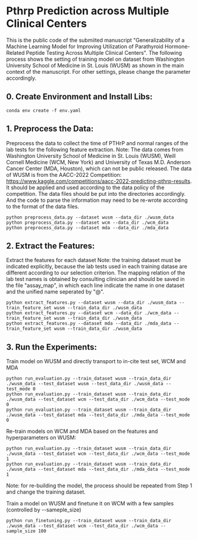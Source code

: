 # Pthrp Prediction across Multiple Clinical Centers

This is the public code of the submiited manuscript "Generalizability of a Machine Learning Model for Improving Utilization of Parathyroid Hormone-Related Peptide Testing Across Multiple Clinical Centers".
The following process shows the setting of training model on dataset from Washington University School of Medicine in St. Louis (WUSM) as shown in the main context of the manuscript. For other settings, please change the parameter accordingly.

## 0. Create Environment and Install Libs:

```
conda env create -f env.yaml
```

## 1. Preprocess the Data:
Preprocess the data to collect the time of PTHrP and normal ranges of the lab tests for the following feature extraction. 
Note: The data comes from Washington University School of Medicine in St. Louis (WUSM), Weill Cornell Medicine (WCM, New York) and University of Texas M.D. Anderson Cancer Center (MDA, Houston), which can not be public released. 
The data of WUSM is from the AACC-2022 Competition: https://www.kaggle.com/competitions/aacc-2022-predicting-pthrp-results. It should be applied and used according to the data policy of the competition.
The data files should be put into the directories accordingly. And the code to parse the information may need to be re-wrote according to the format of the data files.
```
python preprocess_data.py --dataset wusm --data_dir ./wusm_data
python preprocess_data.py --dataset wcm --data_dir ./wcm_data
python preprocess_data.py --dataset mda --data_dir ./mda_data
```

## 2. Extract the Features:
Extract the features for each dataset
Note: the training dataset must be indicated explicitly, because the lab tests used in each training datase are different according to our selection criterion. The mapping relation of the lab test names is obtained by consulting clinician and should be saved in the file "assay_map", in which each line indicate the name in one dataset and the unified name seperated by "@". 
```
python extract_features.py --dataset wusm --data_dir ./wusm_data --train_feature_set wusm --train_data_dir ./wusm_data
python extract_features.py --dataset wcm --data_dir ./wcm_data --train_feature_set wusm --train_data_dir ./wusm_data
python extract_features.py --dataset mda --data_dir ./mda_data --train_feature_set wusm --train_data_dir ./wusm_data
```

## 3. Run the Experiments:
Train model on WUSM and directly transport to in-cite test set, WCM and MDA
```
python run_evaluation.py --train_dataset wusm --train_data_dir ./wusm_data --test_dataset wusm --test_data_dir ./wusm_data --test_mode 0
python run_evaluation.py --train_dataset wusm --train_data_dir ./wusm_data --test_dataset wcm --test_data_dir ./wcm_data --test_mode 0
python run_evaluation.py --train_dataset wusm --train_data_dir ./wusm_data --test_dataset mda --test_data_dir ./mda_data --test_mode 0
```

Re-train models on WCM and MDA based on the features and hyperparameters on WUSM:
```
python run_evaluation.py --train_dataset wusm --train_data_dir ./wusm_data --test_dataset wcm --test_data_dir ./wcm_data --test_mode 1
python run_evaluation.py --train_dataset wusm --train_data_dir ./wusm_data --test_dataset mda --test_data_dir ./mda_data --test_mode 1
```
Note: for re-building the model, the process should be repeated from Step 1 and change the training dataset.

Train a model on WUSM and finetune it on WCM with a few samples (controlled by --sameple_size)
```
python run_finetuning.py --train_dataset wusm --train_data_dir ./wusm_data --test_dataset wcm --test_data_dir ./wcm_data --sample_size 100
```
